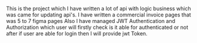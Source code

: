 This is the project which I have written a lot of api with logic business which was came for updating api's.
I have written a commercial invoice pages that was 5 to 7 figma pages
Also I have managed JWT Authentication and Authorization which user will firstly check is it able for authenticated or not after if user are able for login then I will provide jwt Token.
